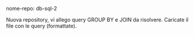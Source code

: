 nome-repo: db-sql-2

Nuova repository, vi allego query GROUP BY e JOIN da risolvere.
Caricate il file con le query (formattate).